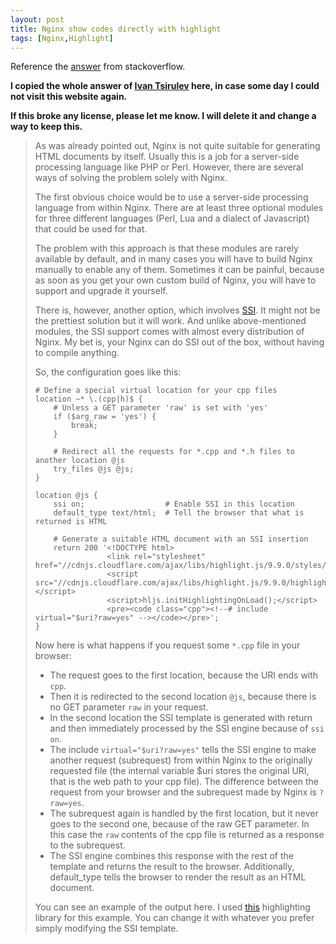 ```yaml
---
layout: post
title: Nginx show codes directly with highlight
tags: [Nginx,Highlight]
---
```

<!--break-->

Reference the [answer](https://stackoverflow.com/a/41532293/2838940) from stackoverflow.

**I copied the whole answer of [Ivan Tsirulev](https://stackoverflow.com/users/4375862/ivan-tsirulev) here, in case some day I could not visit this website again.**

**If this broke any license, please let me know. I will delete it and change a way to keep this.**


> As was already pointed out, Nginx is not quite suitable for generating HTML documents by itself. Usually this is a job for a server-side processing language like PHP or Perl. However, there are several ways of solving the problem solely with Nginx.
>
> The first obvious choice would be to use a server-side processing language from within Nginx. There are at least three optional modules for three different languages (Perl, Lua and a dialect of Javascript) that could be used for that.
>
> The problem with this approach is that these modules are rarely available by default, and in many cases you will have to build Nginx manually to enable any of them. Sometimes it can be painful, because as soon as you get your own custom build of Nginx, you will have to support and upgrade it yourself.
>
> There is, however, another option, which involves [SSI](http://nginx.org/en/docs/http/ngx_http_ssi_module.html). It might not be the prettiest solution but it will work. And unlike above-mentioned modules, the SSI support comes with almost every distribution of Nginx. My bet is, your Nginx can do SSI out of the box, without having to compile anything.
>
> So, the configuration goes like this:
>
> ```
> # Define a special virtual location for your cpp files
> location ~* \.(cpp|h)$ {
>     # Unless a GET parameter 'raw' is set with 'yes'
>     if ($arg_raw = 'yes') {
>         break;
>     }
>
>     # Redirect all the requests for *.cpp and *.h files to another location @js
>     try_files @js @js;
> }
>
> location @js {
>     ssi on;                  # Enable SSI in this location
>     default_type text/html;  # Tell the browser that what is returned is HTML
>
>     # Generate a suitable HTML document with an SSI insertion
>     return 200 '<!DOCTYPE html>
>                 <link rel="stylesheet" href="//cdnjs.cloudflare.com/ajax/libs/highlight.js/9.9.0/styles/default.min.css">
>                 <script src="//cdnjs.cloudflare.com/ajax/libs/highlight.js/9.9.0/highlight.min.js"></script>
>                 <script>hljs.initHighlightingOnLoad();</script>
>                 <pre><code class="cpp"><!--# include virtual="$uri?raw=yes" --></code></pre>';
> }
> ```
>
> Now here is what happens if you request some `*.cpp` file in your browser:
>
> * The request goes to the first location, because the URI ends with `cpp`.
> * Then it is redirected to the second location `@js`, because there is no GET parameter `raw` in your request.
> * In the second location the SSI template is generated with return and then immediately processed by the SSI engine because of `ssi on`.
> * The include `virtual="$uri?raw=yes"` tells the SSI engine to make another request (subrequest) from within Nginx to the originally requested file (the internal variable $uri stores the original URI, that is the web path to your cpp file). The difference between the request from your browser and the subrequest made by Nginx is `?raw=yes`.
> * The subrequest again is handled by the first location, but it never goes to the second one, because of the raw GET parameter. In this case the `raw` contents of the cpp file is returned as a response to the subrequest.
> * The SSI engine combines this response with the rest of the template and returns the result to the browser. Additionally, default_type tells the browser to render the result as an HTML document.
>
> You can see an example of the output here. I used [this](https://highlightjs.org/) highlighting library for this example. You can change it with whatever you prefer simply modifying the SSI template.
